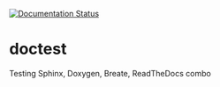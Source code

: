 [![Documentation Status](https://readthedocs.org/projects/mydoctest/badge/?version=latest)](http://mydoctest.readthedocs.org/en/latest/?badge=latest)

# doctest

Testing Sphinx, Doxygen, Breate, ReadTheDocs combo